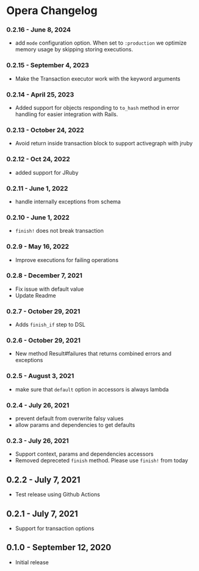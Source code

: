 # Opera Changelog

### 0.2.16 - June 8, 2024

- add `mode` configuration option. When set to `:production` we optimize memory usage by skipping storing executions.

### 0.2.15 - September 4, 2023

- Make the Transaction executor work with the keyword arguments

### 0.2.14 - April 25, 2023

- Added support for objects responding to `to_hash` method in error handling for easier integration with Rails.

### 0.2.13 - October 24, 2022

- Avoid return inside transaction block to support activegraph with jruby

### 0.2.12 - Oct 24, 2022

- added support for JRuby

### 0.2.11 - June 1, 2022

- handle internally exceptions from schema

### 0.2.10 - June 1, 2022

- `finish!` does not break transaction

### 0.2.9 - May 16, 2022

- Improve executions for failing operations

### 0.2.8 - December 7, 2021

- Fix issue with default value
- Update Readme

### 0.2.7 - October 29, 2021

- Adds `finish_if` step to DSL

### 0.2.6 - October 29, 2021

- New method Result#failures that returns combined errors and exceptions

### 0.2.5 - August 3, 2021

- make sure that `default` option in accessors is always lambda

### 0.2.4 - July 26, 2021

- prevent default from overwrite falsy values
- allow params and dependencies to get defaults

### 0.2.3 - July 26, 2021

- Support context, params and dependencies accessors
- Removed depreceted `finish` method. Please use `finish!` from today

## 0.2.2 - July 7, 2021

- Test release using Github Actions

## 0.2.1 - July 7, 2021

- Support for transaction options

## 0.1.0 - September 12, 2020

- Initial release
